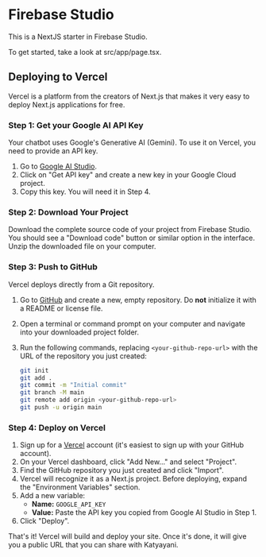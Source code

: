 # Firebase Studio

This is a NextJS starter in Firebase Studio.

To get started, take a look at src/app/page.tsx.

## Deploying to Vercel

Vercel is a platform from the creators of Next.js that makes it very easy to deploy Next.js applications for free.

### Step 1: Get your Google AI API Key

Your chatbot uses Google's Generative AI (Gemini). To use it on Vercel, you need to provide an API key.

1.  Go to [Google AI Studio](https://aistudio.google.com/).
2.  Click on "Get API key" and create a new key in your Google Cloud project.
3.  Copy this key. You will need it in Step 4.

### Step 2: Download Your Project

Download the complete source code of your project from Firebase Studio. You should see a "Download code" button or similar option in the interface. Unzip the downloaded file on your computer.

### Step 3: Push to GitHub

Vercel deploys directly from a Git repository.

1.  Go to [GitHub](https://github.com) and create a new, empty repository. Do **not** initialize it with a README or license file.
2.  Open a terminal or command prompt on your computer and navigate into your downloaded project folder.
3.  Run the following commands, replacing `<your-github-repo-url>` with the URL of the repository you just created:

    ```bash
    git init
    git add .
    git commit -m "Initial commit"
    git branch -M main
    git remote add origin <your-github-repo-url>
    git push -u origin main
    ```

### Step 4: Deploy on Vercel

1.  Sign up for a [Vercel](https://vercel.com) account (it's easiest to sign up with your GitHub account).
2.  On your Vercel dashboard, click "Add New..." and select "Project".
3.  Find the GitHub repository you just created and click "Import".
4.  Vercel will recognize it as a Next.js project. Before deploying, expand the "Environment Variables" section.
5.  Add a new variable:
    -   **Name:** `GOOGLE_API_KEY`
    -   **Value:** Paste the API key you copied from Google AI Studio in Step 1.
6.  Click "Deploy".

That's it! Vercel will build and deploy your site. Once it's done, it will give you a public URL that you can share with Katyayani.
